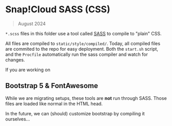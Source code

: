 # Snap!Cloud SASS (CSS)

> August 2024

`*.scss` files in this folder use a tool called [SASS][sass] to compile to "plain" CSS.

All files are compiled to `static/style/compiled/`.
Today, all compiled files are commited to the repo for easy deployment.
Both the `start.sh` script, and the `Procfile` automatically run the sass compiler and watch for changes.

If you are working on
## Bootstrap 5 & FontAwesome

While we are migrating setups, these tools are **not** run through SASS.
Those files are loaded like normal in the HTML head.

In the future, we can (should) customize bootstrap by compiling it ourselves...

[sass]: https://sass-lang.com/documentation/syntax/
